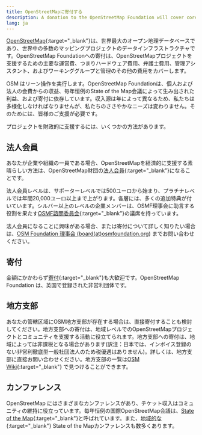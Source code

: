 ```yaml
---
title: OpenStreetMapに寄付する
description: A donation to the OpenStreetMap Foundation will cover core operational expenses in supporting the OpenStreetMap project
lang: ja
---
```


[OpenStreetMap](https://openstreetmap.org){:target="_blank"}は、世界最大のオープン地理データベースであり、世界中の多数のマッピングプロジェクトのデータインフラストラクチャです。OpenStreetMap Foundationへの寄付は、OpenStreetMapプロジェクトを支援するための主要な運営費、つまりハードウェア費用、弁護士費用、管理アシスタント、およびワーキンググループと管理のその他の費用をカバーします。

OSM はリーン操作を実行します。OpenStreetMap Foundationは、個人および法人の会費からの収益、毎年恒例のState of the Map会議によって生み出された利益、および寄付に依存しています。収入源は年によって異なるため、私たちは多様化しなければなりませんが、私たちのささやかなニーズは変わりません。そのためには、皆様のご支援が必要です。

プロジェクトを財政的に支援するには、いくつかの方法があります。

## 法人会員

あなたが企業や組織の一員である場合、OpenStreetMapを経済的に支援する素晴らしい方法は、OpenStreetMap財団の[法人会員](https://wiki.osmfoundation.org/wiki/Membership#Corporate_Members){:target="_blank"}になることです。

法人会員レベルは、サポーターレベルでは500ユーロから始まり、プラチナレベルでは年間20,000ユーロ以上まで上がります。各層には、多くの追加特典が付いています。シルバー以上のレベルの企業メンバーは、OSMF理事会に助言する役割を果たす[OSMF諮問委員会](https://wiki.osmfoundation.org/wiki/Advisory_Board){:target="_blank"}の議席を持っています。

法人会員になることに興味がある場合、または寄付について詳しく知りたい場合は、[OSM Foundation 理事会 (board(at)osmfoundation.org](mailto:board@osmfoundation.org)) までお問い合わせください。

## 寄付

金額にかかわらず[寄付](https://donate.openstreetmap.org){:target="_blank"}も大歓迎です。OpenStreetMap Foundation は、英国で登録された非営利団体です。

## 地方支部

あなたの管轄区域にOSM地方支部が存在する場合は、直接寄付することも検討してください。地方支部への寄付は、地域レベルでのOpenStreetMapプロジェクトとコミュニティを支援する活動に役立てられます。地方支部への寄付は、地域によっては非課税となる場合があります(訳注：日本では、インボイス登録のない非営利徹底型一般社団法人のため税優遇はありません)。詳しくは、地方支部に直接お問い合わせください。地方支部の一覧は[OSM Wiki](https://wiki.openstreetmap.org/wiki/Foundation/Local_Chapters){:target="_blank"} で見つけることができます。

## カンファレンス

OpenStreetMap にはさまざまなカンファレンスがあり、チケット収入はコミュニティの維持に役立っています。毎年恒例の国際OpenStreetMap会議は、[State of the Map](https://stateofthemap.org){:target="_blank"}と呼ばれています。また、[地域的な](https://wiki.openstreetmap.org/wiki/State_Of_The_Map#Regional.2Flocal_conferences){:target="_blank"} State of the Mapカンファレンスも数多くあります。

